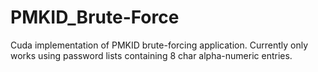# PMKID_Brute-Force
Cuda implementation of PMKID brute-forcing application. Currently only works using password lists containing 8 char alpha-numeric entries.
